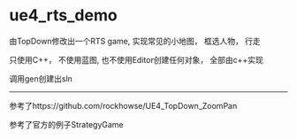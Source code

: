 # ue4_rts_demo

由TopDown修改出一个RTS game, 实现常见的小地图， 框选人物， 行走

只使用C++， 不使用蓝图, 也不使用Editor创建任何对象， 全部由c++实现

调用gen创建出sln

---
参考了https://github.com/rockhowse/UE4_TopDown_ZoomPan

参考了官方的例子StrategyGame